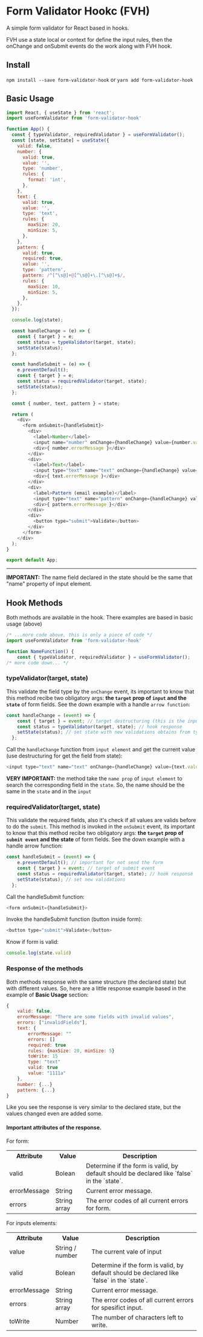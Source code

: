 # Form Validator Hookc (FVH)

A simple form validator for React based in hooks.

FVH use a state local or context for define the input rules,  then the onChange and onSubmit events do the work along with FVH hook.

## Install

`npm install --save form-validator-hook`
or
`yarn add form-validator-hook`

## Basic Usage

```javascript
import React, { useState } from 'react';
import useFormValidator from 'form-validator-hook'

function App() {
  const { typeValidator, requiredValidator } = useFormValidator();
  const [state, setState] = useState({
    valid: false,
    number: {
      valid: true,
      value: '',
      type: 'number',
      rules: {
        format: 'int',
      },
    },
    text: {
      valid: true,
      value: '',
      type: 'text',
      rules: {
        maxSize: 20,
        minSize: 5,
      },
    },
    pattern: {
      valid: true,
      required: true,
      value: '',
      type: 'pattern',
      pattern: /^[^\s@]+@[^\s@]+\.[^\s@]+$/,
      rules: {
        maxSize: 10,
        minSize: 5,
      },
    },
  });

  console.log(state);

  const handleChange = (e) => {
    const { target } = e;
    const status = typeValidator(target, state);
    setState(status);
  };

  const handleSubmit = (e) => {
    e.preventDefault();
    const { target } = e;
    const status = requiredValidator(target, state);
    setState(status);
  };

  const { number, text, pattern } = state;

  return (
    <div>
      <form onSubmit={handleSubmit}>
        <div>
          <label>Number</label>
          <input name="number" onChange={handleChange} value={number.value} />
          <div>{ number.errorMessage }</div>
        </div>
        <div>
          <label>Text</label>
          <input type="text" name="text" onChange={handleChange} value={text.value} />
          <div>{ text.errorMessage }</div>
        </div>
        <div>
          <label>Pattern (email example)</label>
          <input type="text" name="pattern" onChange={handleChange} value={pattern.value} />
          <div>{ pattern.errorMessage }</div>
        </div>
        <div>
          <button type="submit">Validate</button>
        </div>
      </form>
    </div>
  );
}

export default App;
```

------------

**IMPORTANT:** The name field declared in the state should be the same that "name" property of input element.

## Hook Methods

Both methods are available in the hook. There examples are based in basic usage (above)

```javascript
/* ...more code above, this is only a piece of code */
import useFormValidator from 'form-validator-hook'

function NameFunction() {
	const { typeValidator, requiredValidator } = useFormValidator();
/* more code down... */

```

### typeValidator(target, state)

This validate the field type by the `onChange` event, its important to know that this method recibe two obligatory args: **the `target` prop of `input` and the `state`** of form fields. See the down example with a handle `arrow function`:

```javascript
const handleChange = (event) => {
    const { target } = event; // target destructuring (this is the input target)
    const status = typeValidator(target, state); // hook response
    setState(status); // set state with new validations obtains from typeValidator
  };
```

Call the `handleChange` function from `input element` and get the current value (use destructuring for get the field from state):

```javascript
<input type="text" name="text" onChange={handleChange} value={text.value} />
```
**VERY IMPORTANT:** the method take the `name prop` of `input element` to search the corresponding field in the `state`. So, the name should be the same in the `state` and in the `input`

### requiredValidator(target, state)

This validate the required fields, also it's check if all values are valids before to do the `submit`. This method is invoked in the `onSubmit` event, its important to know that this method recibe two obligatory args: **the `target` prop of `submit event` and the state** of form fields. See the down example with a handle arrow function:

```javascript
const handleSubmit = (event) => {
    e.preventDefault(); // important for not send the form
    const { target } = event; // target of submit event
    const status = requiredValidator(target, state); // hook response
    setState(status); // set new validations
  };
```

Call the handleSubmit function:

```javascript
<form onSubmit={handleSubmit}>
```

Invoke the handleSubmit function (button inside form):

```javascript
<button type="submit">Validate</button>
```
Know if form is valid:

```javascript
console.log(state.valid)
```

###  Response of the methods

Both methods response with the same structure (the declared state) but with different values. So, here are a little response example based in the example of **Basic Usage** section:

```javascript
{
	valid: false,
	errorMessage: "There are some fields with invalid values",
	errors: ["invalidFields"],
	text: {
		errorMessage: ""
		errors: []
		required: true
		rules: {maxSize: 20, minSize: 5}
		toWrite: 15
		type: "text"
		valid: true
		value: "1111a"
	},
	number: {...}
	pattern: {...}
}
```

Like you see the response is very similar to the declared state, but the values changed even are added some.

#### Important attributes of the response.
For form:
<table>
	<tr> <th>Attribute</th><th>Value</th><th>Description</th></tr>
	<tr><td>valid</td><td>Bolean</td><td>Determine if the form is valid, by default should be declared like `false` in the `state`.</td></tr>
	<tr><td>errorMessage</td><td>String</td><td>Current error message.</td></tr>
	<tr><td>errors</td><td>String array</td><td>The error codes of all current errors for form.</td></tr>
</table>

For inputs elements:
<table>
	<tr> <th>Attribute</th><th>Value</th><th>Description</th></tr>
	<tr><td>value</td><td>String / number</td><td>The current vale of input</td></tr>
	<tr><td>valid</td><td>Bolean</td><td>Determine if the form is valid, by default should be declared like `false` in the `state`.</td></tr>
	<tr><td>errorMessage</td><td>String</td><td>Current error message.</td></tr>
	<tr><td>errors</td><td>String array</td><td>The error codes of all current errors for spesifict input.</td></tr>
	<tr><td>toWrite</td><td>Number</td><td>The number of characters left to write.</td></tr>
</table>

